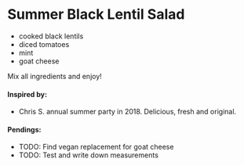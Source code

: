 # Summer Black Lentil Salad 

* cooked black lentils
* diced tomatoes
* mint
* goat cheese

Mix all ingredients and enjoy! 

#### Inspired by:
* Chris S. annual summer party in 2018. Delicious, fresh and original.

#### Pendings:
* TODO: Find vegan replacement for goat cheese
* TODO: Test and write down measurements
